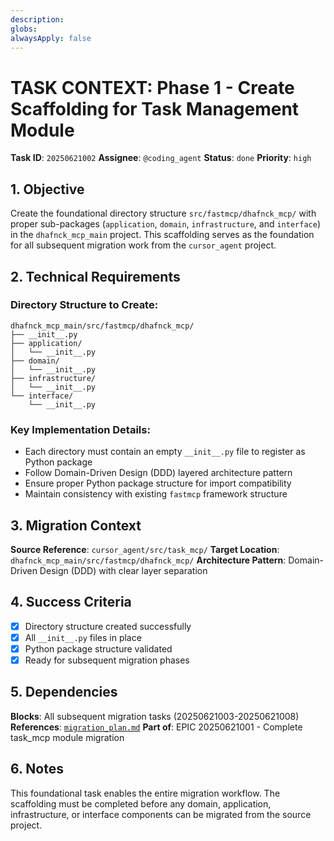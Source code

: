 ```yaml
---
description:
globs:
alwaysApply: false
---
```

# TASK CONTEXT: Phase 1 - Create Scaffolding for Task Management Module

**Task ID**: `20250621002`
**Assignee**: `@coding_agent`
**Status**: `done`
**Priority**: `high`

## 1. Objective

Create the foundational directory structure `src/fastmcp/dhafnck_mcp/` with proper sub-packages (`application`, `domain`, `infrastructure`, and `interface`) in the `dhafnck_mcp_main` project. This scaffolding serves as the foundation for all subsequent migration work from the `cursor_agent` project.

## 2. Technical Requirements

### Directory Structure to Create:
```
dhafnck_mcp_main/src/fastmcp/dhafnck_mcp/
├── __init__.py
├── application/
│   └── __init__.py
├── domain/
│   └── __init__.py
├── infrastructure/
│   └── __init__.py
└── interface/
    └── __init__.py
```

### Key Implementation Details:
- Each directory must contain an empty `__init__.py` file to register as Python package
- Follow Domain-Driven Design (DDD) layered architecture pattern
- Ensure proper Python package structure for import compatibility
- Maintain consistency with existing `fastmcp` framework structure

## 3. Migration Context

**Source Reference**: `cursor_agent/src/task_mcp/`
**Target Location**: `dhafnck_mcp_main/src/fastmcp/dhafnck_mcp/`
**Architecture Pattern**: Domain-Driven Design (DDD) with clear layer separation

## 4. Success Criteria

- [x] Directory structure created successfully
- [x] All `__init__.py` files in place
- [x] Python package structure validated
- [x] Ready for subsequent migration phases

## 5. Dependencies

**Blocks**: All subsequent migration tasks (20250621003-20250621008)
**References**: [`migration_plan.md`](mdc:../../migration_plan.md)
**Part of**: EPIC 20250621001 - Complete task_mcp module migration

## 6. Notes

This foundational task enables the entire migration workflow. The scaffolding must be completed before any domain, application, infrastructure, or interface components can be migrated from the source project.

